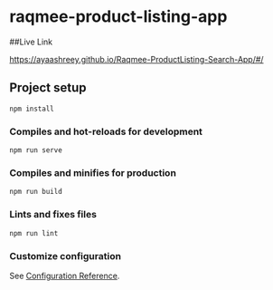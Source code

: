 # raqmee-product-listing-app
##Live Link

https://ayaashreey.github.io/Raqmee-ProductListing-Search-App/#/
## Project setup
```
npm install
```

### Compiles and hot-reloads for development
```
npm run serve
```

### Compiles and minifies for production
```
npm run build
```

### Lints and fixes files
```
npm run lint
```

### Customize configuration
See [Configuration Reference](https://cli.vuejs.org/config/).
